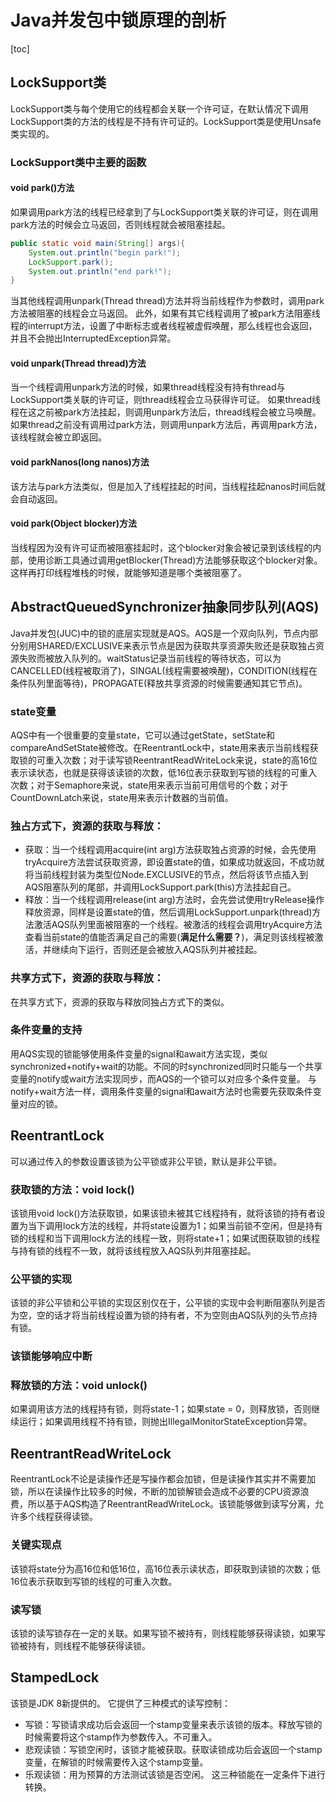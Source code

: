 # Java并发包中锁原理的剖析
[toc]
## LockSupport类
LockSupport类与每个使用它的线程都会关联一个许可证，在默认情况下调用LockSupport类的方法的线程是不持有许可证的。LockSupport类是使用Unsafe类实现的。
### LockSupport类中主要的函数
#### void park()方法
如果调用park方法的线程已经拿到了与LockSupport类关联的许可证，则在调用park方法的时候会立马返回，否则线程就会被阻塞挂起。
```java
public static void main(String[] args){
    System.out.println("begin park!");
    LockSupport.park();
    System.out.println("end park!");
}
```
当其他线程调用unpark(Thread thread)方法并将当前线程作为参数时，调用park方法被阻塞的线程会立马返回。
此外，如果有其它线程调用了被park方法阻塞线程的interrupt方法，设置了中断标志或者线程被虚假唤醒，那么线程也会返回，并且不会抛出InterruptedException异常。
#### void unpark(Thread thread)方法
当一个线程调用unpark方法的时候，如果thread线程没有持有thread与LockSupport类关联的许可证，则thread线程会立马获得许可证。
如果thread线程在这之前被park方法挂起，则调用unpark方法后，thread线程会被立马唤醒。
如果thread之前没有调用过park方法，则调用unpark方法后，再调用park方法，该线程就会被立即返回。
#### void parkNanos(long nanos)方法
该方法与park方法类似，但是加入了线程挂起的时间，当线程挂起nanos时间后就会自动返回。
#### void park(Object blocker)方法
当线程因为没有许可证而被阻塞挂起时，这个blocker对象会被记录到该线程的内部，使用诊断工具通过调用getBlocker(Thread)方法能够获取这个blocker对象。这样再打印线程堆栈的时候，就能够知道是哪个类被阻塞了。

## AbstractQueuedSynchronizer抽象同步队列(AQS)
Java并发包(JUC)中的锁的底层实现就是AQS。AQS是一个双向队列，节点内部分别用SHARED/EXCLUSIVE来表示节点是因为获取共享资源失败还是获取独占资源失败而被放入队列的。waitStatus记录当前线程的等待状态，可以为CANCELLED(线程被取消了)，SINGAL(线程需要被唤醒)，CONDITION(线程在条件队列里面等待)，PROPAGATE(释放共享资源的时候需要通知其它节点)。
### state变量
AQS中有一个很重要的变量state，它可以通过getState，setState和compareAndSetState被修改。在ReentrantLock中，state用来表示当前线程获取锁的可重入次数；对于读写锁ReentrantReadWriteLock来说，state的高16位表示读状态，也就是获得该读锁的次数，低16位表示获取到写锁的线程的可重入次数；对于Semaphore来说，state用来表示当前可用信号的个数；对于CountDownLatch来说，state用来表示计数器的当前值。
### 独占方式下，资源的获取与释放：
- 获取：当一个线程调用acquire(int arg)方法获取独占资源的时候，会先使用tryAcquire方法尝试获取资源，即设置state的值，如果成功就返回，不成功就将当前线程封装为类型位Node.EXCLUSIVE的节点，然后将该节点插入到AQS阻塞队列的尾部，并调用LockSupport.park(this)方法挂起自己。  
- 释放：当一个线程调用release(int arg)方法时，会先尝试使用tryRelease操作释放资源，同样是设置state的值，然后调用LockSupport.unpark(thread)方法激活AQS队列里面被阻塞的一个线程。被激活的线程会调用tryAcquire方法查看当前state的值能否满足自己的需要(**满足什么需要？**)，满足则该线程被激活，并继续向下运行，否则还是会被放入AQS队列并被挂起。
### 共享方式下，资源的获取与释放：
在共享方式下，资源的获取与释放同独占方式下的类似。
### 条件变量的支持
用AQS实现的锁能够使用条件变量的signal和await方法实现，类似synchronized+notify+wait的功能。不同的时synchronized同时只能与一个共享变量的notify或wait方法实现同步，而AQS的一个锁可以对应多个条件变量。
与notify+wait方法一样，调用条件变量的signal和await方法时也需要先获取条件变量对应的锁。

## ReentrantLock
可以通过传入的参数设置该锁为公平锁或非公平锁，默认是非公平锁。
### 获取锁的方法：void lock()
该锁用void lock()方法获取锁，如果该锁未被其它线程持有，就将该锁的持有者设置为当下调用lock方法的线程，并将state设置为1；如果当前锁不空闲，但是持有锁的线程和当下调用lock方法的线程一致，则将state+1；如果试图获取锁的线程与持有锁的线程不一致，就将该线程放入AQS队列并阻塞挂起。
### 公平锁的实现
该锁的非公平锁和公平锁的实现区别仅在于，公平锁的实现中会判断阻塞队列是否为空，空的话才将当前线程设置为锁的持有者，不为空则由AQS队列的头节点持有锁。
### 该锁能够响应中断
### 释放锁的方法：void unlock()
如果调用该方法的线程持有锁，则将state-1；如果state = 0，则释放锁，否则继续运行；如果调用线程不持有锁，则抛出IllegalMonitorStateException异常。

## ReentrantReadWriteLock
ReentrantLock不论是读操作还是写操作都会加锁，但是读操作其实并不需要加锁，所以在读操作比较多的时候，不断的加锁解锁会造成不必要的CPU资源浪费，所以基于AQS构造了ReentrantReadWriteLock。该锁能够做到读写分离，允许多个线程获得读锁。
### 关键实现点
该锁将state分为高16位和低16位，高16位表示读状态，即获取到读锁的次数；低16位表示获取到写锁的线程的可重入次数。
### 读写锁
该锁的读写锁存在一定的关联。如果写锁不被持有，则线程能够获得读锁，如果写锁被持有，则线程不能够获得读锁。


## StampedLock
该锁是JDK 8新提供的。
它提供了三种模式的读写控制：
- 写锁：写锁请求成功后会返回一个stamp变量来表示该锁的版本。释放写锁的时候需要将这个stamp作为参数传入。不可重入。
- 悲观读锁：写锁空闲时，该锁才能被获取。获取读锁成功后会返回一个stamp变量，在解锁的时候需要传入这个stamp变量。
- 乐观读锁：用为预算的方法测试该锁是否空闲。
这三种锁能在一定条件下进行转换。